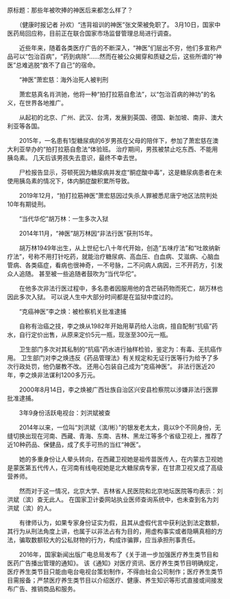 原标题：那些年被吹捧的神医后来都怎么样了？

　　（健康时报记者 孙欢）“违背祖训的神医”张文荣被免职了。  3月10日，国家中医药局回应称，目前正在联合国家市场监督管理总局进行调查。

　　近些年来，随着各类医疗广告的不断深入，“神医”们层出不穷，他们多宣称产品可以“包治百病”，“药到病除”……然而在被公众揭穿和质疑之后，这些所谓的“神医”总难逃脱“救不了自己”的宿命。

　　“神医”萧宏慈：海外治死人被判刑

　　萧宏慈真名肖洪驰，他将一种“拍打拉筋自愈法”，以“包治百病的神功”的名义，在世界各地推广。

　　从起初的北京、广州、武汉、台湾，发展到英国、德国、新加坡、南非、澳大利亚等各国。

　　2015年，一名患有1型糖尿病的6岁男孩在父母的陪伴下，参加了萧宏慈在澳大利亚举办的“拍打拉筋自愈法”体验班。  治疗期间，男孩被禁止吃东西、不能用胰岛素。  几天后该男孩失去意识，最终不幸去世。

　　尸检报告显示，芬顿死因为糖尿病并发症“酮症酸中毒”，这是糖尿病患者在未使用胰岛素的情况下，体内酮症酸积累所导致。

　　2019年12月，“拍打拉筋神医”萧宏慈因过失杀人罪被悉尼唐宁地区法院判处10年有期徒刑。

　　“当代华佗”胡万林：一生多次入狱

　　2014年11月，“神医”胡万林因“非法行医”获刑15年。

　　胡万林1949年出生，从上世纪七八十年代开始，创造“五味疗法”和“吐故纳新疗法”，号称不用打针吃药，就能治疗糖尿病、高血压、白血病、艾滋病、心脑血管病、各类癌症，看病也很神奇，一不号脉，二不问病人病因，三不开药方，引发众人追随。  甚至被一些追随者鼓吹为“当代华佗”。

　　在他多次非法行医过程中，多名患者因服用他的含芒硝药物而死亡，胡万林也因此多次入狱。  可以说人生中大部分时间都是在监狱中度过的。

　　“克癌神医”李之焕：被检察机关批准逮捕

　　自称有治癌之技，李之焕从1982年开始用草药给人治病，擅自配制“抗癌”药水，自行定价出售，从原来定价5元一瓶，现涨至300元一瓶。

　　卫生部门多次对其私制的“抗癌”药水进行抽样检验，鉴定为：有毒、无抗癌作用。  卫生部门对李之焕违反《药品管理法》有关规定和无证行医等行为给予了多次行政处罚，他仍屡教不改。  还用心包装自己成为“克癌神医”。  非法行医近20年，李之焕非法谋利1200多万元。

　　2000年8月14日，李之焕被广西壮族自治区兴安县检察院以涉嫌非法行医罪批准逮捕。

　　3年9身份活跃电视台：刘洪斌被查

　　2014年以来，一位叫“刘洪斌（滨/彬）”的银发老太太，竟以9个不同身份，无缝切换出现在河南、西藏、青海、东南、吉林、黑龙江等多个省级卫视上，推荐了近10种药品、保健品，成了炙手可热的当红“神医”。

　　她的多重身份让人晕头转向，在西藏卫视她是祖传苗医传人，在内蒙古卫视她是蒙医第五代传人，在河南有线电视她是北大糖尿病专家，在甘肃卫视又成了高级营养师。

　　然而对于这一情况，北京大学、吉林省人民医院和北京地坛医院等均表示：刘洪斌（滨）查无此人。  在国家卫计委网站执业医师查询系统中，也未查到名为刘洪斌（滨）的人。

　　有律师认为，如果专家身份证实为假，且其从虚假代言中获利达到法定数额，其行为从刑法角度上讲，也属于以非法占有为目的，用虚构事实或者隐瞒真相的方法，骗取数额较大的公私财物的行为，构成诈骗罪，应当承担刑事责任。

　　2016年，国家新闻出版广电总局发布了《关于进一步加强医疗养生类节目和医药广告播出管理的通知》。  该《通知》对医疗资讯、医疗养生类节目明确规定，医疗养生类节目只能由电台电视台策划制作，不得由社会公司制作；医疗养生类节目需报备；严禁医疗养生类节目以介绍医疗、健康、养生知识等形式直接或间接发布广告、推销商品和服务。
